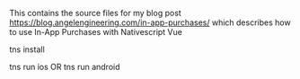 This contains the source files for my blog post https://blog.angelengineering.com/in-app-purchases/ which describes how to use In-App Purchases with Nativescript Vue 

tns install

tns run ios
    OR 
tns run android
